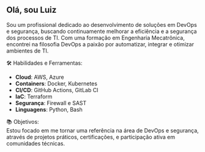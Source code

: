 ## Olá, sou Luiz
Sou um profissional dedicado ao desenvolvimento de soluções em DevOps e segurança, buscando continuamente melhorar a eficiência e a segurança dos processos de TI. Com uma formação em Engenharia Mecatrônica, encontrei na filosofia DevOps a paixão por automatizar, integrar e otimizar ambientes de TI.


🛠️ Habilidades e Ferramentas:  
- **Cloud**: AWS, Azure  
- **Containers**: Docker, Kubernetes  
- **CI/CD**: GitHub Actions, GitLab CI  
- **IaC**: Terraform  
- **Segurança**: Firewall e SAST  
- **Linguagens**: Python, Bash  


📚 Objetivos:  
Estou focado em me tornar uma referência na área de DevOps e segurança, através de projetos práticos, certificações, e participação ativa em comunidades técnicas.  



<!--
**CostaLGC/CostaLGC** is a ✨ _special_ ✨ repository because its `README.md` (this file) appears on your GitHub profile.

Here are some ideas to get you started:

- 🔭 I’m currently working on ...
- 🌱 I’m currently learning ...
- 👯 I’m looking to collaborate on ...
- 🤔 I’m looking for help with ...
- 💬 Ask me about ...
- 📫 How to reach me: ...
- 😄 Pronouns: ...
- ⚡ Fun fact: ...
🚀 Projetos em Destaque:
Projeto 1: Descrição breve do projeto e seu impacto.
Projeto 2: Descrição breve do projeto e seu impacto.
🌐 Conecte-se comigo:
LinkedIn
Blog/Tutorials
-->
